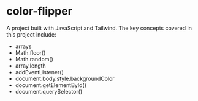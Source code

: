 # color-flipper
A project built with JavaScript and Tailwind. The key concepts covered in this project include:
- arrays
- Math.floor()
- Math.random()
- array.length
- addEventListener()
- document.body.style.backgroundColor
- document.getElementById()
- document.querySelector()
